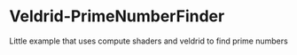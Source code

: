 # Veldrid-PrimeNumberFinder
Little example that uses compute shaders and veldrid to find prime numbers
